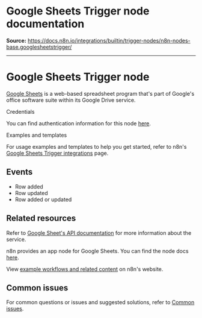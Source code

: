 # Google Sheets Trigger node documentation

**Source:** https://docs.n8n.io/integrations/builtin/trigger-nodes/n8n-nodes-base.googlesheetstrigger/

---

# Google Sheets Trigger node

[Google Sheets](https://www.google.com/sheets) is a web-based spreadsheet program that's part of Google's office software suite within its Google Drive service.

Credentials

You can find authentication information for this node [here](../../credentials/google/).

Examples and templates

For usage examples and templates to help you get started, refer to n8n's [Google Sheets Trigger integrations](https://n8n.io/integrations/google-sheets-trigger/) page.

## Events

- Row added
- Row updated
- Row added or updated

## Related resources

Refer to [Google Sheet's API documentation](https://developers.google.com/sheets/api) for more information about the service.

n8n provides an app node for Google Sheets. You can find the node docs [here](../../app-nodes/n8n-nodes-base.googlesheets/).

View [example workflows and related content](https://n8n.io/integrations/google-sheets-trigger/) on n8n's website.

## Common issues

For common questions or issues and suggested solutions, refer to [Common issues](common-issues/).
